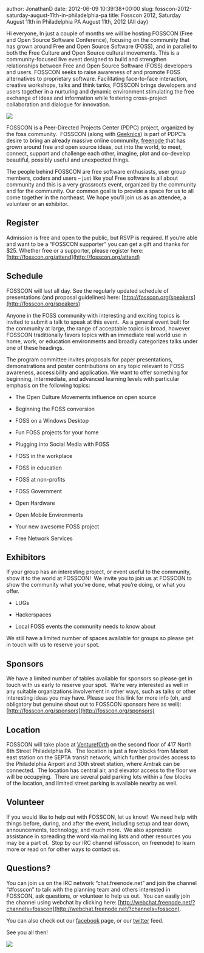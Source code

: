author: JonathanD
date: 2012-06-09 10:39:38+00:00
slug: fosscon-2012-saturday-august-11th-in-philadelphia-pa
title: Fosscon 2012, Saturday August 11th in Philadelphia PA
August 11th, 2012 (All day)

Hi everyone,
In just a couple of months we will be hosting FOSSCON (Free and Open Source Software Conference), focusing on the community that has grown around Free and Open Source Software (FOSS), and in parallel to both the Free Culture and Open Source cultural movements.
This is a community-focused live event designed to build and strengthen relationships between Free and Open Source Software (FOSS) developers and users. FOSSCON seeks to raise awareness of and promote FOSS alternatives to proprietary software. Facilitating face-to-face interaction, creative workshops, talks and think tanks, FOSSCON brings developers and users together in a nurturing and dynamic environment stimulating the free exchange of ideas and information while fostering cross-project collaboration and dialogue for innovation.


![](http://fosscon.org/wp-content/uploads/2011/03/4717295603_5a06b15985_z1-300x199.jpg)


FOSSCON is a Peer-Directed Projects Center (PDPC) project, organized by the foss community.  FOSSCON (along with [Geeknics](http://geeknic.org)) is part of PDPC’s desire to bring an already massive online community, [freenode ](http://freenode.net)that has grown around free and open source ideas, out into the world, to meet, connect, support and challenge each other, imagine, plot and co-develop beautiful, possibly useful and unexpected things.

The people behind FOSSCON are free software enthusiasts, user group members, coders and users – just like you! Free software is all about community and this is a very grassroots event, organized by the community and for the community. Our common goal is to provide a space for us to all come together in the northeast. We hope you’ll join us as an attendee, a volunteer or an exhibitor.


## Register


Admission is free and open to the public, but RSVP is required. If you’re able and want to be a “FOSSCON supporter” you can get a gift and thanks for $25. Whether free or a supporter, please register here: [http://fosscon.org/attend](http://fosscon.org/attend)


## Schedule


FOSSCON will last all day. See the regularly updated schedule of presentations (and proposal guidelines) here: [http://fosscon.org/speakers](http://fosscon.org/speakers)

Anyone in the FOSS community with interesting and exciting topics is invited to submit a talk to speak at this event.  As a general event built for the community at large, the range of acceptable topics is broad, however FOSSCON traditionally favors topics with an immediate real world use in home, work, or education environments and broadly categorizes talks under one of these headings.

The program committee invites proposals for paper presentations, demonstrations and poster contributions on any topic relevant to FOSS awareness, accessibility and application. We want to offer something for beginning, intermediate, and advanced learning levels with particular emphasis on the following topics:



	
  * The Open Culture Movements influence on open source

	
  * Beginning the FOSS conversion

	
  * FOSS on a Windows Desktop

	
  * Fun FOSS projects for your home

	
  * Plugging into Social Media with FOSS

	
  * FOSS in the workplace

	
  * FOSS in education

	
  * FOSS at non-profits

	
  * FOSS Government

	
  * Open Hardware

	
  * Open Mobile Environments

	
  * Your new awesome FOSS project

	
  * Free Network Services





## Exhibitors


If your group has an interesting project, or event useful to the community, show it to the world at FOSSCON!  We invite you to join us at FOSSCON to show the community what you’ve done, what you’re doing, or what you offer.



	
  * LUGs

	
  * Hackerspaces

	
  * Local FOSS events the community needs to know about


We still have a limited number of spaces available for groups so please get in touch with us to reserve your spot.


## Sponsors


We have a limited number of tables available for sponsors so please get in touch with us early to reserve your spot.  We’re very interested as well in any suitable organizations involvement in other ways, such as talks or other interesting ideas you may have. Please see this link for more info (oh, and obligatory but genuine shout out to FOSSCON sponsors here as well): [http://fosscon.org/sponsors](http://fosscon.org/sponsors)


## Location


FOSSCON will take place at [Venturef0rth](http://venturef0rth.com) on the second floor of 417 North 8th Street Philadelphia PA.  The location is just a few blocks from Market east station on the SEPTA transit network, which further provides access to the Philadelphia Airport and 30th street station, where Amtrak can be connected.  The location has central air, and elevator access to the floor we will be occupying.  There are several paid parking lots within a few blocks of the location, and limited street parking is available nearby as well.


## Volunteer


If you would like to help out with FOSSCON, let us know!  We need help with things before, during, and after the event, including setup and tear down, announcements, technology, and much more.  We also appreciate assistance in spreading the word via mailing lists and other resources you may be a part of.  Stop by our IRC channel (#fosscon, on freenode) to learn more or read on for other ways to contact us.


## Questions?


You can join us on the IRC network “chat.freenode.net” and join the channel “#fosscon” to talk with the planning team and others interested in FOSSCON, ask questions, or volunteer to help us out.  You can easily join the channel using webchat by clicking here: [http://webchat.freenode.net/?channels=fosscon](http://webchat.freenode.net/?channels=fosscon).

You can also check out our [facebook](https://www.facebook.com/FOSSCON) page, or our [twitter](https://twitter.com/#!/fossconne) feed.

See you all then!

![](http://fosscon.org/wp-content/uploads/2011/03/4717286265_0d9a249623_z-300x199.jpg)
